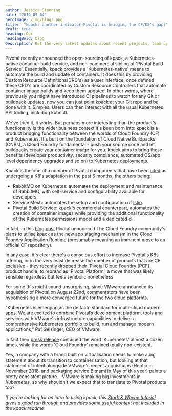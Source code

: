 ```yaml
---
author: Jessica Stenning
date: "2019-09-04"
heroImage: /img/blog/.png
title:  "kpack: another indicator Pivotal is bridging the CF/K8's gap?"
draft: true
heading: Our
headingBold: blog
Description: Get the very latest updates about recent projects, team updates, thoughts and industry news from our team of EngineerBetter experts.
---
```


Pivotal recently announced the open-sourcing of kpack, a Kubernetes-native container build service, and non-commercial sibling of 'Pivotal Build Service'. Essentially, kpack provides a 'Kubernetes-native' means to automate the build and update of containers. It does this by providing Custom Resource Definitions(CRD's) as a user interface, once defined these CRD's are coordinated by Custom Resource Controllers that automate container image builds and keep them updated. In other words, where previously you might have introduced CI pipelines to watch for any Git or buildpack updates, now you can just point kpack at your Git repo and be done with it. Simples. Users can then interact with all the usual Kubernetes API tooling, including kubectl.

We've tried it, it works. But perhaps more interesting than the product's functionality is the wider business context it's been born into: kpack is a product bridging functionality between the worlds of Cloud Foundry (CF) and Kubernetes. It's built on the foundation of Cloud Native Buildpacks (CNBs), a Cloud Foundry fundamental - push your source code and let buildpacks create your container image for you. kpack aims to bring these benefits (developer productivity, security compliance, automated OS/app level dependency upgrades and so on) to Kubernetes deployments.

Kpack is the one of a number of Pivotal components that have been [cited](https://content.pivotal.io/announcements/pivotal-makes-kubernetes-easier-for-developers-and-operators) as undergoing a K8's adaptation in the past 6 months, the others being:
- RabbitMQ on Kubernetes: automates the deployment and maintenance of RabbitMQ, with self-service and configurability available for developers.
- Service Mesh: automates the setup and configuration of [Istio](https://istio.io/).
- Pivotal Build Service: kpack's commercial counterpart, automates the creation of container images while providing the additional functionality of the Kubernetes permissions model and a dedicated cli.

In fact, in this [blog post](https://content.pivotal.io/blog/introducing-kpack-a-kubernetes-native-container-build-service) Pivotal announced The Cloud Foundry community's plans to utilise kpack as the new app staging mechanism in the Cloud Foundry Application Runtime (presumably meaning an imminent move to an official CF repository).

In any case, it's clear there's a conscious effort to increase Pivotal's K8s offering, or in the very least decrease the number of products that are CF exclusive - they recently dropped their 'Pivotal Cloud Foundry (PCF)' product handle, to rebrand as 'Pivotal Platform', a move that was likely sensible regardless but feels symbolic nonetheless.

For some this might sound unsurprising, since VMware announced its acquisition of Pivotal on August 22nd, commentators have been hypothesising a more converged future for the two cloud platforms.

"Kubernetes is emerging as the de facto standard for multi-cloud modern apps. We are excited to combine Pivotal’s development platform, tools and services with VMware's infrastructure capabilities to deliver a comprehensive Kubernetes portfolio to build, run and manage modern applications," Pat Gelsinger, CEO of VMware.

In fact their [press release](https://www.vmware.com/company/news/releases/vmw-newsfeed.VMware-Signs-Definitive-Agreement-to-Acquire-Pivotal-Software.1905769.html) contained the word 'Kubernetes' almost a dozen times, while the words 'Cloud Foundry' remained totally non-existent. 

Yes, a company with a brand built on virtualisation needs to make a big statement about its transition to containerisation, but looking at that statement of intent alongside VMware's recent acquisitions (Heptio in November 2018, and packaging service Bitnami in May of this year) paints a pretty consistent picture... VMware is making big investments in _Kubernetes_, so why shouldn't we expect that to translate to Pivotal products too?

_If you're looking for an intro to using kpack, this [Stark & Wayne tutorial](https://starkandwayne.com/blog/investigating-kpack-automatically-updating-kubernetes-pods-with-buildpacks/) gives a good run through and provides some useful context not included in the kpack readme_
